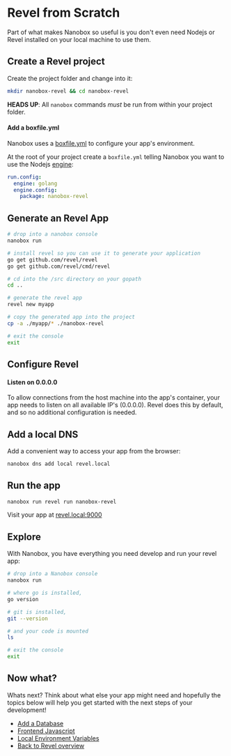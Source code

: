 # Revel from Scratch
Part of what makes Nanobox so useful is you don't even need Nodejs or Revel installed on your local machine to use them.

## Create a Revel project
Create the project folder and change into it:

```bash
mkdir nanobox-revel && cd nanobox-revel
```

**HEADS UP**: All `nanobox` commands *must* be run from within your project folder.

#### Add a boxfile.yml
Nanobox uses a <a href="https://docs.nanobox.io/boxfile/" target="\_blank">boxfile.yml</a> to configure your app's environment.

At the root of your project create a `boxfile.yml` telling Nanobox you want to use the Nodejs <a href="https://docs.nanobox.io/engines/" target="\_blank">engine</a>:

```yaml
run.config:
  engine: golang
  engine.config:
    package: nanobox-revel
```

## Generate an Revel App

```bash
# drop into a nanobox console
nanobox run

# install revel so you can use it to generate your application
go get github.com/revel/revel
go get github.com/revel/cmd/revel

# cd into the /src directory on your gopath
cd ..

# generate the revel app
revel new myapp

# copy the generated app into the project
cp -a ./myapp/* ./nanobox-revel

# exit the console
exit
```

## Configure Revel

#### Listen on 0.0.0.0
To allow connections from the host machine into the app's container, your app needs to listen on all available IP's (0.0.0.0). Revel does this by default, and so no additional configuration is needed.

## Add a local DNS
Add a convenient way to access your app from the browser:

```bash
nanobox dns add local revel.local
```

## Run the app

```bash
nanobox run revel run nanobox-revel
```

Visit your app at <a href="http://revel.local:9000" target="\_blank">revel.local:9000</a>

## Explore
With Nanobox, you have everything you need develop and run your revel app:

```bash
# drop into a Nanobox console
nanobox run

# where go is installed,
go version

# git is installed,
git --version

# and your code is mounted
ls

# exit the console
exit
```

## Now what?
Whats next? Think about what else your app might need and hopefully the topics below will help you get started with the next steps of your development!

* [Add a Database](/golang/revel/add-a-database)
* [Frontend Javascript](/golang/revel/frontend-javascript)
* [Local Environment Variables](/golang/revel/local-evars)
* [Back to Revel overview](/golang/revel)
